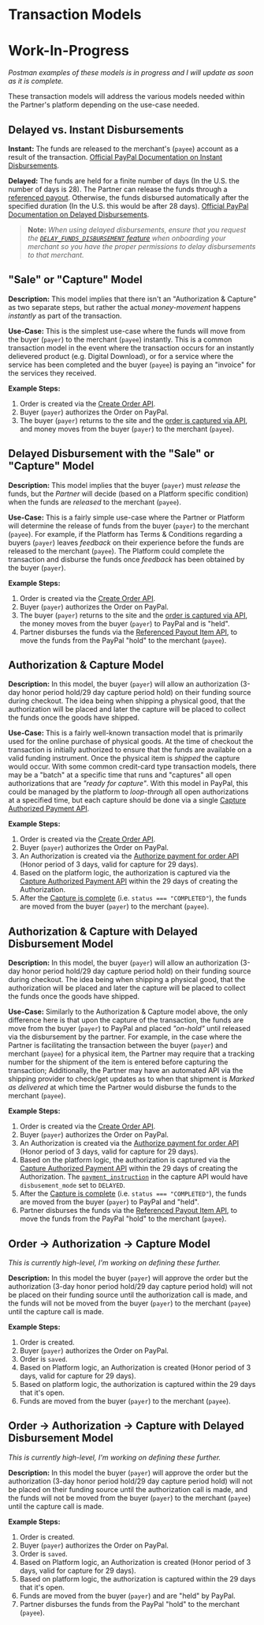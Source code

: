 # Transaction Models

# Work-In-Progress

*Postman examples of these models is in progress and I will update as soon as it is complete.*

These transaction models will address the various models needed within the Partner's platform depending on the use-case needed.

## Delayed vs. Instant Disbursements

**Instant:** The funds are released to the merchant's (`payee`) account as a result of the transaction. [Official PayPal Documentation on Instant Disbursements](https://developer.paypal.com/docs/commerce-platform/v1/payouts/instant/ "Official PayPal Documentation").

**Delayed:** The funds are held for a finite number of days (In the U.S. the number of days is 28). The Partner can release the funds through a [referenced payout](https://developer.paypal.com/docs/api/referenced-payouts/v1/#referenced-payouts-items_create "Official PayPal Documentation"). Otherwise, the funds disbursed automatically after the specified duration (In the U.S. this would be after 28 days). [Official PayPal Documentation on Delayed Disbursements](https://developer.paypal.com/docs/commerce-platform/v1/payouts/delayed-disbursement/?mark=delayed%20 "Official PayPal Documentation").

> **Note:** _When using delayed disbursements, ensure that you request the [`DELAY_FUNDS_DISBURSEMENT` feature](https://developer.paypal.com/docs/api/partner-referrals/v2/#definition-third_party_details "Official PayPal Documentation") when onboarding your merchant so you have the proper permissions to delay disbursements to that merchant._

## "Sale" or "Capture" Model

**Description:** This model implies that there isn't an "Authorization & Capture" as two separate steps, but rather the actual *money-movement* happens *instantly* as part of the transaction.

**Use-Case:** This is the simplest use-case where the funds will move from the buyer (`payer`) to the merchant (`payee`) instantly.  This is a common transaction model in the event where the transaction occurs for an instantly delievered product (e.g. Digital Download), or for a service where the service has been completed and the buyer (`payee`) is paying an "invoice" for the services they received.

**Example Steps:**
1. Order is created via the [Create Order API](https://developer.paypal.com/docs/api/orders/v2/#orders_create "Official PayPal Documentation").
2. Buyer (`payer`) authorizes the Order on PayPal.
3. The buyer (`payer`) returns to the site and the [order is captured via API](https://developer.paypal.com/docs/api/orders/v2/#orders_capture "Official PayPal Documentation"), and money moves from the buyer (`payer`) to the merchant (`payee`).

## Delayed Disbursement with the "Sale" or "Capture" Model

**Description:** This model implies that the buyer (`payer`) must *release* the funds, but the *Partner* will decide (based on a Platform specific condition) when the funds are *released* to the merchant (`payee`).

**Use-Case:** This is a fairly simple use-case where the Partner or Platform will determine the release of funds from the buyer (`payer`) to the merchant (`payee`).  For example, if the Platform has Terms & Conditions regarding a buyers (`payer`) leaves _feedback_ on their experience before the funds are released to the merchant (`payee`).  The Platform could complete the transaction and disburse the funds once _feedback_ has been obtained by the buyer (`payer`). 

**Example Steps:**
1. Order is created via the [Create Order API](https://developer.paypal.com/docs/api/orders/v2/#orders_create "Official PayPal Documentation").
2. Buyer (`payer`) authorizes the Order on PayPal.
3. The buyer (`payer`) returns to the site and the [order is captured via API](https://developer.paypal.com/docs/api/orders/v2/#orders_capture "Official PayPal Documentation"), the money moves from the buyer (`payer`) to PayPal and is "held".
4. Partner disburses the funds via the [Referenced Payout Item API](https://developer.paypal.com/docs/api/referenced-payouts/v1/#referenced-payouts-items_create "Official PayPal Documentation"), to move the funds from the PayPal "hold" to the merchant (`payee`).

## Authorization & Capture Model

**Description:** In this model, the buyer (`payer`) will allow an authorization (3-day honor period hold/29 day capture period hold) on their funding source during checkout.  The idea being when shipping a physical good, that the authorization will be placed and later the capture will be placed to collect the funds once the goods have shipped.

**Use-Case:** This is a fairly well-known transaction model that is primarily used for the online purchase of physical goods.  At the time of checkout the transaction is initially authorized to ensure that the funds are available on a valid funding instrument.  Once the physical item is _shipped_ the capture would occur.  With some common credit-card type transaction models, there may be a "batch" at a specific time that runs and "captures" all open authorizations that are _"ready for capture"_.  With this model in PayPal, this could be managed by the platform to _loop-through_ all open authorizations at a specified time, but each capture should be done via a single [Capture Authorized Payment API](https://developer.paypal.com/docs/api/payments/v2/#authorizations_capture "Official PayPal Documentation").

**Example Steps:**
1. Order is created via the [Create Order API](https://developer.paypal.com/docs/api/orders/v2/#orders_create "Official PayPal Documentation").
2. Buyer (`payer`) authorizes the Order on PayPal.
3. An Authorization is created via the [Authorize payment for order API](https://developer.paypal.com/docs/api/orders/v2/#orders_authorize "Official PayPal Documentation") (Honor period of 3 days, valid for capture for 29 days).
4. Based on the platform logic, the authorization is captured via the [Capture Authorized Payment API](https://developer.paypal.com/docs/api/payments/v2/#authorizations_capture "Official PayPal Documentation") within the 29 days of creating the Authorization.
5. After the [Capture is complete](https://developer.paypal.com/docs/api/payments/v2/#authorizations-capture-response "Official PayPal Documentation") (i.e. `status === "COMPLETED"`), the funds are moved from the buyer (`payer`) to the merchant (`payee`).

## Authorization & Capture with Delayed Disbursement Model

**Description:** In this model, the buyer (`payer`) will allow an authorization (3-day honor period hold/29 day capture period hold) on their funding source during checkout.  The idea being when shipping a physical good, that the authorization will be placed and later the capture will be placed to collect the funds once the goods have shipped.

**Use-Case:** Similarly to the Authorization & Capture model above, the only difference here is that upon the capture of the transaction, the funds are move from the buyer (`payer`) to PayPal and placed _"on-hold"_ until released via the disbursement by the partner.  For example, in the case where the Partner is facilitating the transaction between the buyer (`payer`) and merchant (`payee`) for a physical item, the Partner may require that a tracking number for the shipment of the item is entered before capturing the transaction; Additionally, the Partner may have an automated API via the shipping provider to check/get updates as to when that shipment is _Marked as delivered_ at which time the Partner would disburse the funds to the merchant (`payee`). 

**Example Steps:**
1. Order is created via the [Create Order API](https://developer.paypal.com/docs/api/orders/v2/#orders_create "Official PayPal Documentation").
2. Buyer (`payer`) authorizes the Order on PayPal.
3. An Authorization is created via the [Authorize payment for order API](https://developer.paypal.com/docs/api/orders/v2/#orders_authorize "Official PayPal Documentation") (Honor period of 3 days, valid for capture for 29 days).
4. Based on the platform logic, the authorization is captured via the [Capture Authorized Payment API](https://developer.paypal.com/docs/api/payments/v2/#authorizations_capture "Official PayPal Documentation") within the 29 days of creating the Authorization. The [`payment_instruction`](https://developer.paypal.com/docs/api/payments/v2/#definition-payment_instruction "Official PayPal Documentation") in the capture API would have `disbusement_mode` set to `DELAYED`.
5. After the [Capture is complete](https://developer.paypal.com/docs/api/payments/v2/#authorizations-capture-response "Official PayPal Documentation") (i.e. `status === "COMPLETED"`), the funds are moved from the buyer (`payer`) to PayPal and "held".
6. Partner disburses the funds via the [Referenced Payout Item API](https://developer.paypal.com/docs/api/referenced-payouts/v1/#referenced-payouts-items_create "Official PayPal Documentation"), to move the funds from the PayPal "hold" to the merchant (`payee`).

## Order -> Authorization -> Capture Model

_This is currently high-level, I'm working on defining these further._

**Description:** In this model the buyer (`payer`) will approve the order but the authorization (3-day honor period hold/29 day capture period hold) will not be placed on their funding source until the authorization call is made, and the funds will not be moved from the buyer (`payer`) to the merchant (`payee`) until the capture call is made. 

**Example Steps:**
1. Order is created.
2. Buyer (`payer`) authorizes the Order on PayPal.
3. Order is `saved`.
4. Based on Platform logic, an Authorization is created (Honor period of 3 days, valid for capture for 29 days).
5. Based on platform logic, the authorization is captured within the 29 days that it's open.
6. Funds are moved from the buyer (`payer`) to the merchant (`payee`).

## Order -> Authorization -> Capture with Delayed Disbursement Model

_This is currently high-level, I'm working on defining these further._

**Description:** In this model the buyer (`payer`) will approve the order but the authorization (3-day honor period hold/29 day capture period hold) will not be placed on their funding source until the authorization call is made, and the funds will not be moved from the buyer (`payer`) to the merchant (`payee`) until the capture call is made. 

**Example Steps:**
1. Order is created.
2. Buyer (`payer`) authorizes the Order on PayPal.
3. Order is `saved`.
4. Based on Platform logic, an Authorization is created (Honor period of 3 days, valid for capture for 29 days).
5. Based on platform logic, the authorization is captured within the 29 days that it's open.
6. Funds are moved from the buyer (`payer`) and are "held" by PayPal.
7. Partner disburses the funds from the PayPal "hold" to the merchant (`payee`).

